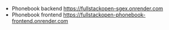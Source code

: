 - Phonebook backend https://fullstackopen-sgex.onrender.com
- Phonebook frontend https://fullstackopen-phonebook-frontend.onrender.com
